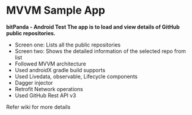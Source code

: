 # MVVM Sample App 
**bitPanda - Android Test
The app is to load and view details of GitHub public repositories.**


* Screen one: Lists all the public repositories
* Screen two: Shows the detailed information of the selected repo from list
* Followed MVVM architecture
* Used androidX gradle build supports
* Used Livedata, observable, Lifecycle components
* Dagger injector
* Retrofit Network operations
* Used GitHub Rest API v3

Refer wiki for more details
